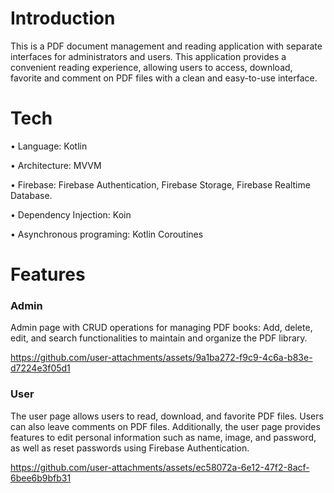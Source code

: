 <h1 align="left">Introduction</h1>
<p align="left">This is a PDF document management and reading application with separate interfaces for administrators and users. This application provides a convenient reading experience, allowing users to access, download, favorite and comment on PDF files with a clean and easy-to-use interface.</p>

<h1 align="left">Tech</h1>
<p align="left">• Language: Kotlin </p>
<p align="left">• Architecture: MVVM </p>
<p align="left">• Firebase: Firebase Authentication, Firebase Storage, Firebase Realtime Database. </p>
<p align="left">• Dependency Injection: Koin </p>
<p align="left">• Asynchronous programing: Kotlin Coroutines </p>


<h1 align="left">Features</h1>
<h3 align="left">Admin</h3>
<p align="left">Admin page with CRUD operations for managing PDF books: Add, delete, edit, and search functionalities to maintain and organize the PDF library.</p>

https://github.com/user-attachments/assets/9a1ba272-f9c9-4c6a-b83e-d7224e3f05d1


<h3 align="left">User</h3>
<p align="left">The user page allows users to read, download, and favorite PDF files. Users can also leave comments on PDF files. Additionally, the user page provides features to edit personal information such as name, image, and password, as well as reset passwords using Firebase Authentication.</p>


https://github.com/user-attachments/assets/ec58072a-6e12-47f2-8acf-6bee6b9bfb31




